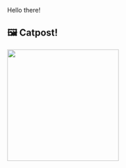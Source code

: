 Hello there!



## 🖼️ Catpost!

<sub>
    <img src="https://cdn2.thecatapi.com/images/3m3.jpg" height="256">
</sub>

